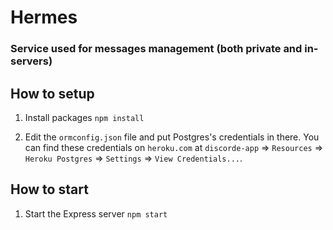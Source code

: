 # Hermes 

### Service used for messages management (both private and in-servers)

## How to setup

1. Install packages
   `npm install`

2. Edit the `ormconfig.json` file and put Postgres's credentials in there.
   You can find these credentials on `heroku.com` at `discorde-app` => `Resources` => `Heroku Postgres` => `Settings` => `View Credentials...`.

## How to start

1. Start the Express server
   `npm start`
